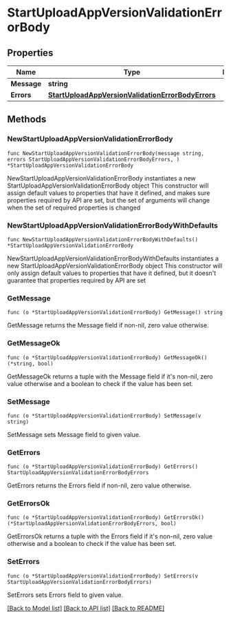 # StartUploadAppVersionValidationErrorBody

## Properties

Name | Type | Description | Notes
------------ | ------------- | ------------- | -------------
**Message** | **string** |  | 
**Errors** | [**StartUploadAppVersionValidationErrorBodyErrors**](StartUploadAppVersionValidationErrorBodyErrors.md) |  | 

## Methods

### NewStartUploadAppVersionValidationErrorBody

`func NewStartUploadAppVersionValidationErrorBody(message string, errors StartUploadAppVersionValidationErrorBodyErrors, ) *StartUploadAppVersionValidationErrorBody`

NewStartUploadAppVersionValidationErrorBody instantiates a new StartUploadAppVersionValidationErrorBody object
This constructor will assign default values to properties that have it defined,
and makes sure properties required by API are set, but the set of arguments
will change when the set of required properties is changed

### NewStartUploadAppVersionValidationErrorBodyWithDefaults

`func NewStartUploadAppVersionValidationErrorBodyWithDefaults() *StartUploadAppVersionValidationErrorBody`

NewStartUploadAppVersionValidationErrorBodyWithDefaults instantiates a new StartUploadAppVersionValidationErrorBody object
This constructor will only assign default values to properties that have it defined,
but it doesn't guarantee that properties required by API are set

### GetMessage

`func (o *StartUploadAppVersionValidationErrorBody) GetMessage() string`

GetMessage returns the Message field if non-nil, zero value otherwise.

### GetMessageOk

`func (o *StartUploadAppVersionValidationErrorBody) GetMessageOk() (*string, bool)`

GetMessageOk returns a tuple with the Message field if it's non-nil, zero value otherwise
and a boolean to check if the value has been set.

### SetMessage

`func (o *StartUploadAppVersionValidationErrorBody) SetMessage(v string)`

SetMessage sets Message field to given value.


### GetErrors

`func (o *StartUploadAppVersionValidationErrorBody) GetErrors() StartUploadAppVersionValidationErrorBodyErrors`

GetErrors returns the Errors field if non-nil, zero value otherwise.

### GetErrorsOk

`func (o *StartUploadAppVersionValidationErrorBody) GetErrorsOk() (*StartUploadAppVersionValidationErrorBodyErrors, bool)`

GetErrorsOk returns a tuple with the Errors field if it's non-nil, zero value otherwise
and a boolean to check if the value has been set.

### SetErrors

`func (o *StartUploadAppVersionValidationErrorBody) SetErrors(v StartUploadAppVersionValidationErrorBodyErrors)`

SetErrors sets Errors field to given value.



[[Back to Model list]](../README.md#documentation-for-models) [[Back to API list]](../README.md#documentation-for-api-endpoints) [[Back to README]](../README.md)



